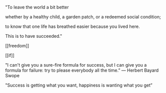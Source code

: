 ---
---



"To leave the world a bit better  

whether by a healthy child, a garden patch, or a redeemed social condition; 

to know that one life has breathed easier because you lived here. 

This is to have succeeded."

[[freedom]] 

[[if]]


"I can't give you a sure-fire formula for success, but I can give you a formula for failure: try to please everybody all the time.”
― Herbert Bayard Swope

"Success is getting what you want, happiness is wanting what you get”